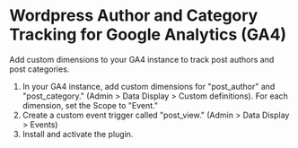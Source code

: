 # Wordpress Author and Category Tracking for Google Analytics (GA4)

Add custom dimensions to your GA4 instance to track post authors and post categories.

1. In your GA4 instance, add custom dimensions for "post_author" and "post_category." (Admin > Data Display > Custom definitions). For each dimension, set the Scope to "Event."
2. Create a custom event trigger called "post_view." (Admin > Data Display > Events)
3. Install and activate the plugin.